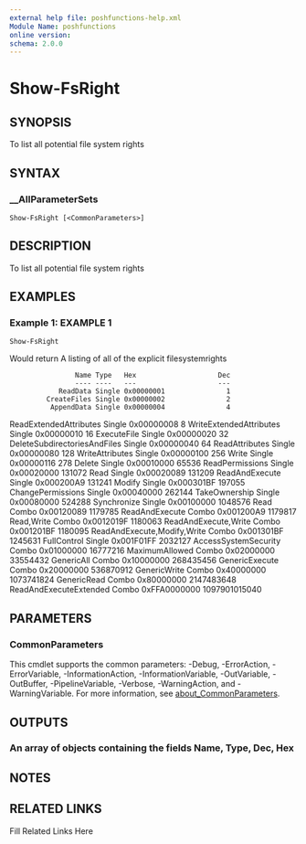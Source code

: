 ```yaml
---
external help file: poshfunctions-help.xml
Module Name: poshfunctions
online version: 
schema: 2.0.0
---
```


# Show-FsRight

## SYNOPSIS

To list all potential file system rights

## SYNTAX

### __AllParameterSets

```
Show-FsRight [<CommonParameters>]
```

## DESCRIPTION

To list all potential file system rights


## EXAMPLES

### Example 1: EXAMPLE 1

```
Show-FsRight
```

Would return
A listing of all of the explicit filesystemrights

                    Name Type   Hex                    Dec
                    ---- ----   ---                    ---
                ReadData Single 0x00000001               1
             CreateFiles Single 0x00000002               2
              AppendData Single 0x00000004               4
  ReadExtendedAttributes Single 0x00000008               8
 WriteExtendedAttributes Single 0x00000010              16
             ExecuteFile Single 0x00000020              32
DeleteSubdirectoriesAndFiles Single 0x00000040              64
          ReadAttributes Single 0x00000080             128
         WriteAttributes Single 0x00000100             256
                   Write Single 0x00000116             278
                  Delete Single 0x00010000           65536
         ReadPermissions Single 0x00020000          131072
                    Read Single 0x00020089          131209
          ReadAndExecute Single 0x000200A9          131241
                  Modify Single 0x000301BF          197055
       ChangePermissions Single 0x00040000          262144
           TakeOwnership Single 0x00080000          524288
             Synchronize Single 0x00100000         1048576
                    Read Combo  0x00120089         1179785
          ReadAndExecute Combo  0x001200A9         1179817
              Read,Write Combo  0x0012019F         1180063
    ReadAndExecute,Write Combo  0x001201BF         1180095
ReadAndExecute,Modify,Write Combo  0x001301BF         1245631
             FullControl Single 0x001F01FF         2032127
    AccessSystemSecurity Combo  0x01000000        16777216
          MaximumAllowed Combo  0x02000000        33554432
              GenericAll Combo  0x10000000       268435456
          GenericExecute Combo  0x20000000       536870912
            GenericWrite Combo  0x40000000      1073741824
             GenericRead Combo  0x80000000      2147483648
  ReadAndExecuteExtended Combo  0xFFA0000000 1097901015040






## PARAMETERS


### CommonParameters

This cmdlet supports the common parameters: -Debug, -ErrorAction, -ErrorVariable, -InformationAction, -InformationVariable, -OutVariable, -OutBuffer, -PipelineVariable, -Verbose, -WarningAction, and -WarningVariable. For more information, see [about_CommonParameters](http://go.microsoft.com/fwlink/?LinkID=113216).

## OUTPUTS

### An array of objects containing the fields Name, Type, Dec, Hex



## NOTES



## RELATED LINKS

Fill Related Links Here

